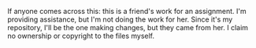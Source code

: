 If anyone comes across this: this is a friend's work for an assignment.
I'm providing assistance, but I'm not doing the work for her.
Since it's my repository, I'll be the one making changes, but they came from her.
I claim no ownership or copyright to the files myself.
